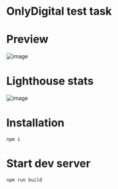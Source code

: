 # OnlyDigital test task

# Preview

![image](https://user-images.githubusercontent.com/80841256/183321902-1aa9f986-ce38-4e0b-ba0a-6cae1e51f6da.png)

# Lighthouse stats

![image](https://user-images.githubusercontent.com/80841256/183321991-6656c104-43ed-42ff-853f-b193100fcf97.png)

# Installation

`npm i`

# Start dev server

`npm run build`
